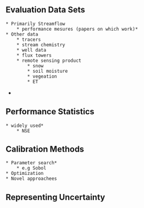 ## Evaluation Data Sets
	* Primarily Streamflow
		* performance mesures (papers on which work)*
	* Other data
		* tracers
		* stream chemistry
		* well data
		* flux towers
		* remote sensing product
			* snow
			* soil moisture
			* vegeation
			* ET
		
- 
## Performance Statistics
	* widely used*
		* NSE


## Calibration Methods
	* Parameter search*
		* e.g Sobol
	* Optimization
	* Novel approachees

## Representing Uncertainty

